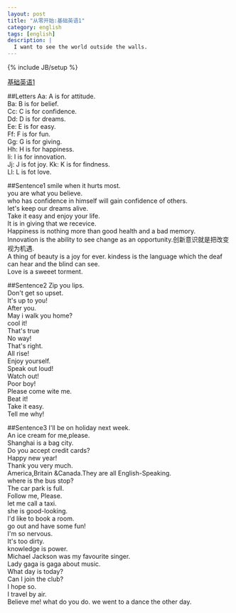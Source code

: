 ```yaml
---
layout: post
title: "从零开始:基础英语1"
category: english
tags: [english]
description: |
  I want to see the world outside the walls. 
---
```

{% include JB/setup %}

[基础英语1](http://liufei.name/english/start-from-scratch-english-one.html)

##Letters
Aa: A is for attitude.  
Ba: B is for belief.  
Cc: C is for confidence.  
Dd: D is for dreams.  
Ee: E is for easy.  
Ff: F is for fun.  
Gg: G is for giving.  
Hh: H is for happiness.  
Ii: I is for innovation.  
Jj: J is fot joy.
Kk: K is for findness.  
Ll: L is fot love.  

##Sentence1
smile when it hurts most.  
you are what you believe.  
who has confidence in himself will gain confidence of others.  
let's keep our dreams alive.  
Take it easy and enjoy your life.  
It is in giving that we recevice.  
Happiness is nothing more than good health and a bad memory.  
Innovation is the ability to see change as an opportunity.创新意识就是把改变视为机遇.  
A thing of beauty is a joy for ever.
kindess is the language which the deaf can hear and the blind can see.  
Love is a sweeet torment.  

##Sentence2
Zip you lips.  
Don't get so upset.  
It's up to you!  
After you.  
May i walk you home?  
cool it!  
That's true  
No way!  
That's right.  
All rise!  
Enjoy yourself.  
Speak out loud!  
Watch out!  
Poor boy!  
Please come wite me.  
Beat it!  
Take it easy.  
Tell me why!

##Sentence3
I'll be on holiday next week.  
An ice cream for me,please.  
Shanghai is a bag city.  
Do you accept credit cards?  
Happy new year!  
Thank you very much.  
America,Britain &Canada.They are all English-Speaking.  
where is the bus stop?  
The car park is full.  
Follow me, Please.  
let me call a taxi.  
she is good-looking.  
I'd like to book a room.  
go out and have some fun!  
I'm so nervous.  
It's too dirty.  
knowledge is power.  
Michael Jackson was my favourite singer.  
Lady gaga is gaga about music.  
What day is today?  
Can I join the club?  
I hope so.  
I travel by air.  
Believe me!
what do you do. 
we went to a dance the other day.  
